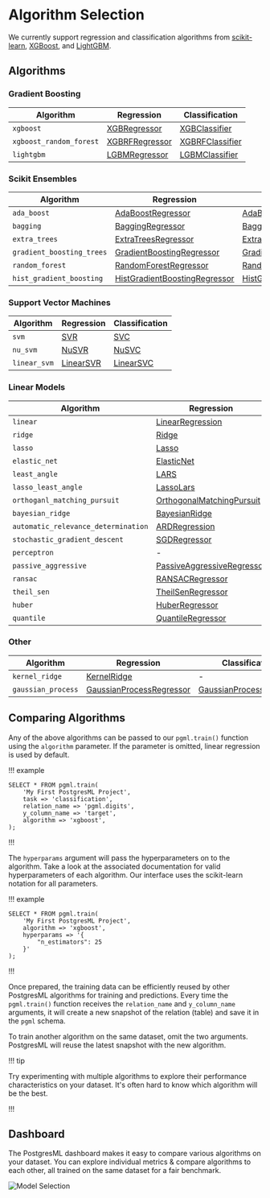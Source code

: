 # Algorithm Selection

We currently support regression and classification algorithms from [scikit-learn](https://scikit-learn.org/), [XGBoost](https://xgboost.readthedocs.io/), and [LightGBM](https://lightgbm.readthedocs.io/).

## Algorithms

### Gradient Boosting
Algorithm | Regression | Classification
--- | --- | ---
`xgboost` | [XGBRegressor](https://xgboost.readthedocs.io/en/stable/python/python_api.html#xgboost.XGBRegressor) | [XGBClassifier](https://xgboost.readthedocs.io/en/stable/python/python_api.html#xgboost.XGBClassifier)
`xgboost_random_forest` | [XGBRFRegressor](https://xgboost.readthedocs.io/en/stable/python/python_api.html#xgboost.XGBRFRegressor) | [XGBRFClassifier](https://xgboost.readthedocs.io/en/stable/python/python_api.html#xgboost.XGBRFClassifier)
`lightgbm` | [LGBMRegressor](https://lightgbm.readthedocs.io/en/latest/pythonapi/lightgbm.LGBMRegressor.html#lightgbm.LGBMRegressor) | [LGBMClassifier](https://lightgbm.readthedocs.io/en/latest/pythonapi/lightgbm.LGBMClassifier.html#lightgbm.LGBMClassifier)

### Scikit Ensembles
Algorithm | Regression | Classification
--- | --- | ---
`ada_boost` | [AdaBoostRegressor](https://scikit-learn.org/stable/modules/generated/sklearn.ensemble.AdaBoostRegressor.html) | [AdaBoostClassifier](https://scikit-learn.org/stable/modules/generated/sklearn.ensemble.AdaBoostClassifier.html)
`bagging` | [BaggingRegressor](https://scikit-learn.org/stable/modules/generated/sklearn.ensemble.BaggingRegressor.html) | [BaggingClassifier](https://scikit-learn.org/stable/modules/generated/sklearn.ensemble.BaggingClassifier.html)
`extra_trees` | [ExtraTreesRegressor](https://scikit-learn.org/stable/modules/generated/sklearn.ensemble.ExtraTreesRegressor.html) | [ExtraTreesClassifier](https://scikit-learn.org/stable/modules/generated/sklearn.ensemble.ExtraTreesClassifier.html)
`gradient_boosting_trees` | [GradientBoostingRegressor](https://scikit-learn.org/stable/modules/generated/sklearn.ensemble.GradientBoostingRegressor.html) | [GradientBoostingClassifier](https://scikit-learn.org/stable/modules/generated/sklearn.ensemble.GradientBoostingClassifier.html)
`random_forest` | [RandomForestRegressor](https://scikit-learn.org/stable/modules/generated/sklearn.ensemble.RandomForestRegressor.html) | [RandomForestClassifier](https://scikit-learn.org/stable/modules/generated/sklearn.ensemble.RandomForestClassifier.html)
`hist_gradient_boosting` | [HistGradientBoostingRegressor](https://scikit-learn.org/stable/modules/generated/sklearn.ensemble.HistGradientBoostingRegressor.html) | [HistGradientBoostingClassifier](https://scikit-learn.org/stable/modules/generated/sklearn.ensemble.HistGradientBoostingClassifier.html)

### Support Vector Machines
Algorithm | Regression | Classification
--- | --- | ---
`svm` | [SVR](https://scikit-learn.org/stable/modules/generated/sklearn.svm.SVR.html) | [SVC](https://scikit-learn.org/stable/modules/generated/sklearn.svm.SVC.html)
`nu_svm` | [NuSVR](https://scikit-learn.org/stable/modules/generated/sklearn.svm.NuSVR.html) | [NuSVC](https://scikit-learn.org/stable/modules/generated/sklearn.svm.NuSVC.html)
`linear_svm` | [LinearSVR](https://scikit-learn.org/stable/modules/generated/sklearn.svm.LinearSVR.html) | [LinearSVC](https://scikit-learn.org/stable/modules/generated/sklearn.svm.LinearSVC.html)

### Linear Models
Algorithm | Regression | Classification
--- | --- | ---
`linear` | [LinearRegression](https://scikit-learn.org/stable/modules/generated/sklearn.linear_model.LinearRegression.html) | [LogisticRegression](https://scikit-learn.org/stable/modules/generated/sklearn.linear_model.LogisticRegression.html)
`ridge` |  [Ridge](https://scikit-learn.org/stable/modules/generated/sklearn.linear_model.Ridge.html) | [RidgeClassifier](https://scikit-learn.org/stable/modules/generated/sklearn.linear_model.RidgeClassifier.html)
`lasso` |  [Lasso](https://scikit-learn.org/stable/modules/generated/sklearn.linear_model.Lasso.html) | -
`elastic_net` | [ElasticNet](https://scikit-learn.org/stable/modules/generated/sklearn.linear_model.ElasticNet.html) | -
`least_angle` | [LARS](https://scikit-learn.org/stable/modules/generated/sklearn.linear_model.Lars.html) | -
`lasso_least_angle` | [LassoLars](https://scikit-learn.org/stable/modules/generated/sklearn.linear_model.LassoLars.html) | -
`orthoganl_matching_pursuit` | [OrthogonalMatchingPursuit](https://scikit-learn.org/stable/modules/generated/sklearn.linear_model.OrthogonalMatchingPursuit.html) | -
`bayesian_ridge` | [BayesianRidge](https://scikit-learn.org/stable/modules/generated/sklearn.linear_model.BayesianRidge.html) | -
`automatic_relevance_determination` | [ARDRegression](https://scikit-learn.org/stable/modules/generated/sklearn.linear_model.ARDRegression.html) | -
`stochastic_gradient_descent` | [SGDRegressor](https://scikit-learn.org/stable/modules/generated/sklearn.linear_model.SGDRegressor.html) | [SGDClassifier](https://scikit-learn.org/stable/modules/generated/sklearn.linear_model.SGDClassifier.html) 
`perceptron` | - | [Perceptron](https://scikit-learn.org/stable/modules/generated/sklearn.linear_model.Perceptron.html) 
`passive_aggressive` | [PassiveAggressiveRegressor](https://scikit-learn.org/stable/modules/generated/sklearn.linear_model.PassiveAggressiveRegressor.html) | [PassiveAggressiveClassifier](https://scikit-learn.org/stable/modules/generated/sklearn.linear_model.PassiveAggressiveClassifier.html) 
`ransac` | [RANSACRegressor](https://scikit-learn.org/stable/modules/generated/sklearn.linear_model.RANSACRegressor.html) | -
`theil_sen` | [TheilSenRegressor](https://scikit-learn.org/stable/modules/generated/sklearn.linear_model.TheilSenRegressor.html) | -
`huber` | [HuberRegressor](https://scikit-learn.org/stable/modules/generated/sklearn.linear_model.HuberRegressor.html) | -
`quantile` | [QuantileRegressor](https://scikit-learn.org/stable/modules/generated/sklearn.linear_model.QuantileRegressor.html) | -

### Other
Algorithm | Regression | Classification
--- | --- | ---
`kernel_ridge` | [KernelRidge](https://scikit-learn.org/stable/modules/generated/sklearn.kernel_ridge.KernelRidge.html) | -
`gaussian_process` | [GaussianProcessRegressor](https://scikit-learn.org/stable/modules/generated/sklearn.gaussian_process.GaussianProcessRegressor.html) | [GaussianProcessClassifier](https://scikit-learn.org/stable/modules/generated/sklearn.gaussian_process.GaussianProcessClassifier.html)

## Comparing Algorithms

Any of the above algorithms can be passed to our `pgml.train()` function using the `algorithm` parameter. If the parameter is omitted, linear regression is used by default.

!!! example

```postgresql
SELECT * FROM pgml.train(
    'My First PostgresML Project',
    task => 'classification',
    relation_name => 'pgml.digits',
    y_column_name => 'target',
    algorithm => 'xgboost',
);
```

!!!


The `hyperparams` argument will pass the hyperparameters on to the algorithm. Take a look at the associated documentation for valid hyperparameters of each algorithm. Our interface uses the scikit-learn notation for all parameters.

!!! example

```postgresql
SELECT * FROM pgml.train(
    'My First PostgresML Project',
    algorithm => 'xgboost',
    hyperparams => '{
        "n_estimators": 25
    }'
);
```

!!!

Once prepared, the training data can be efficiently reused by other PostgresML algorithms for training and predictions. Every time the `pgml.train()` function receives the `relation_name` and `y_column_name` arguments, it will create a new snapshot of the relation (table) and save it in the `pgml` schema.

To train another algorithm on the same dataset, omit the two arguments. PostgresML will reuse the latest snapshot with the new algorithm.

!!! tip

Try experimenting with multiple algorithms to explore their performance characteristics on your dataset. It's often hard to know which algorithm will be the best.

!!!

## Dashboard

The PostgresML dashboard makes it easy to compare various algorithms on your dataset. You can explore individual metrics & compare algorithms to each other, all trained on the same dataset for a fair benchmark.

![Model Selection](/static/images/dashboard/models.png)
